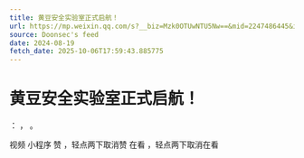 ```yaml
---
title: 黄豆安全实验室正式启航！
url: https://mp.weixin.qq.com/s?__biz=Mzk0OTUwNTU5Nw==&mid=2247486445&idx=1&sn=7aa3f1a8152fba13892bab759ac39995
source: Doonsec's feed
date: 2024-08-19
fetch_date: 2025-10-06T17:59:43.885775
---
```


# 黄豆安全实验室正式启航！

：
，
。

视频
小程序
赞
，轻点两下取消赞
在看
，轻点两下取消在看